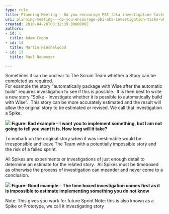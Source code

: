 ```yaml
---
type: rule
title: Planning Meeting - Do you encourage PBI (aka investigation tasks) when a PBI is inestimable?
uri: planning-meeting---do-you-encourage-pbi-aka-investigation-tasks-when-a-pbi-is-inestimable
created: 2010-04-20T03:32:39.0000000Z
authors:
- id: 1
  title: Adam Cogan
- id: 14
  title: Martin Hinshelwood
- id: 13
  title: Paul Neumeyer

---
```


 Sometimes it can be unclear to The Scrum Team whether a Story can be completed as required.  <br> 
For example the story “automatically package with Wise after the automatic build” requires investigation to see if this is possible.  It is then best to write a new story “Spike - Investigate whether it is possible to automatically build with Wise”.  This story can be more accurately estimated and the result will allow the original story to be estimated or revised. We call that investigation a Spike.

![](/Standards/Management/RulesToBetterScrumUsingTFS/PublishingImages/RuleEncouragingInvestigationStoriesBad.png)
**Figure: Bad example – I want you to implement something, but I am not going to tell you want it is. How long will it take?**

To embark on the original story when it was inestimable would be irresponsible and leave The Team with a potentially impossible story and the risk of a failed sprint.

All Spikes are experiments or investigations of just enough detail to determine an estimate for the related story.  All Spikes must be timeboxed as otherwise the process of investigation can meander and never come to a conclusion.

![](/Standards/Management/RulesToBetterScrumUsingTFS/PublishingImages/RuleEncouragingInvestigationStoriesGood.png) 
**Figure: Good example – The time boxed investigation comes first as it is impossible to estimate implementing something you do not know**

Note: This gives you work for future Sprint
 Note: this is also known as a Spike or Prototype, we call it investigating story

